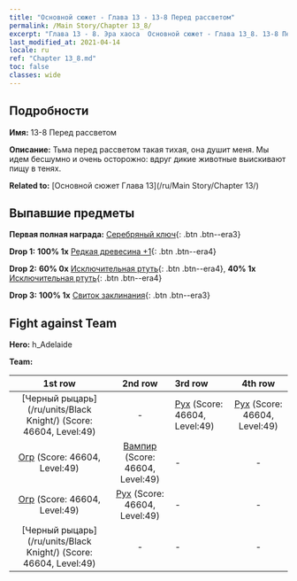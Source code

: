 ```yaml
---
title: "Основной сюжет - Глава 13 - 13-8 Перед рассветом"
permalink: /Main Story/Chapter 13_8/
excerpt: "Глава 13 - 8. Эра хаоса  Основной сюжет - Глава 13_8. 13-8 Перед рассветом"
last_modified_at: 2021-04-14
locale: ru
ref: "Chapter 13_8.md"
toc: false
classes: wide
---
```


## Подробности

 **Имя:** 13-8 Перед рассветом

 **Описание:** Тьма перед рассветом такая тихая, она душит меня. Мы идем бесшумно и очень осторожно: вдруг дикие животные выискивают пищу в тенях.

 **Related to:** [Основной сюжет Глава 13](/ru/Main Story/Chapter 13/)

## Выпавшие предметы

 **Первая полная награда:** [Серебряный ключ](/ru/Items/con_693/){: .btn .btn--era3}

 **Drop 1:** **100% 1x** [Редкая древесина +1](/ru/Items/mat_41/){: .btn .btn--era4}

 **Drop 2:** **60% 0x** [Исключительная ртуть](/ru/Items/mat_35/){: .btn .btn--era4}, **40% 1x** [Исключительная ртуть](/ru/Items/mat_35/){: .btn .btn--era4}

 **Drop 3:** **100% 1x** [Свиток заклинания](/ru/Items/con_694/){: .btn .btn--era3}


## Fight against Team
 **Hero:** h_Adelaide

 **Team:**


  | 1st row | 2nd row | 3rd row | 4th row |
  |:----:|:----:|:----|:----:|
  | [Черный рыцарь](/ru/units/Black Knight/) (Score: 46604, Level:49)  | - | [Рух](/ru/units/Roc/) (Score: 46604, Level:49)  | [Рух](/ru/units/Roc/) (Score: 46604, Level:49)  |
  | [Огр](/ru/units/Ogre/) (Score: 46604, Level:49)  | [Вампир](/ru/units/Vampire/) (Score: 46604, Level:49)  | - | - |
  | [Огр](/ru/units/Ogre/) (Score: 46604, Level:49)  | [Рух](/ru/units/Roc/) (Score: 46604, Level:49)  | - | - |
  | [Черный рыцарь](/ru/units/Black Knight/) (Score: 46604, Level:49)  | - | - | - |


